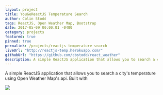 ```yaml
---
layout: project
title: YouGeReactJS Temperature Search
author: Colin Stodd
tags: ReactJS, Open Weather Map, Bootstrap
date: 2017-05-09 00:00:01 -0400
category: projects
featured: true
pinned: true
permalink: /projects/reactjs-temperature-search
liveUrl: "http://reactjs-temp.herokuapp.com/"
githubUrl: "https://github.com/cbstodd/react_weather"
description: A simple ReactJS application that allows you to search a city's temperature using Open Weather Map's api. Built with
---
```


A simple ReactJS application that allows you to search a city's temperature using Open Weather Map's api. Built with

<img src="https://res.cloudinary.com/colinstodd-com/image/upload/ulkxmpkshc3g5gpgkfha.png" class="image fit">